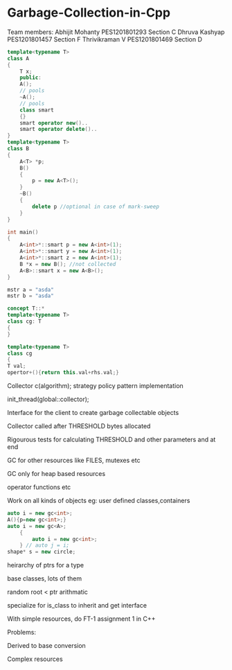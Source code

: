 # Garbage-Collection-in-Cpp

Team members:
Abhijit Mohanty	PES1201801293 Section C
Dhruva Kashyap	PES1201801457 Section F
Thrivikraman V 	PES1201801469 Section D

```cpp
template<typename T>
class A
{	
	T x;
	public:
	A();
	// pools
	~A();
	// pools
	class smart
	{}
	smart operator new()..
	smart operator delete()..
}
template<typename T>
class B
{
	A<T> *p;
	B()
	{
		p = new A<T>();
	}
	~B()
	{
		delete p //optional in case of mark-sweep			
	}
}

int main()
{
	A<int>*::smart p = new A<int>(1);
	A<int>*::smart y = new A<int>(1);
	A<int>*::smart z = new A<int>(1);
	B *x = new B();	//not collected
	A<B>::smart x = new A<B>();
}

mstr a = "asda"
mstr b = "asda"

concept T::*
template<typename T>
class cg: T
{
}

template<typename T>
class cg
{
T val;
opertor+(){return this.val+rhs.val;}

```


Collector c(algorithm); strategy policy pattern implementation

init_thread(global::collector);

Interface for the client to create garbage collectable objects

Collector called after THRESHOLD bytes allocated

Rigourous tests for calculating THRESHOLD and other parameters and at end

GC for other resources like FILES, mutexes etc

GC only for heap based resources

operator functions etc

Work on all kinds of objects eg: user defined classes,containers

```cpp
auto i = new gc<int>;
A(){p=new gc<int>;}
auto i = new gc<A>;
    {
        auto i = new gc<int>;
    } // auto j = i;
shape* s = new circle;
```

heirarchy of ptrs for a type

base classes, lots of them

random root < ptr arithmatic

specialize for is_class to inherit and get interface

With simple resources, do FT-1 assignment 1 in C++

Problems:

Derived to base conversion

Complex resources
